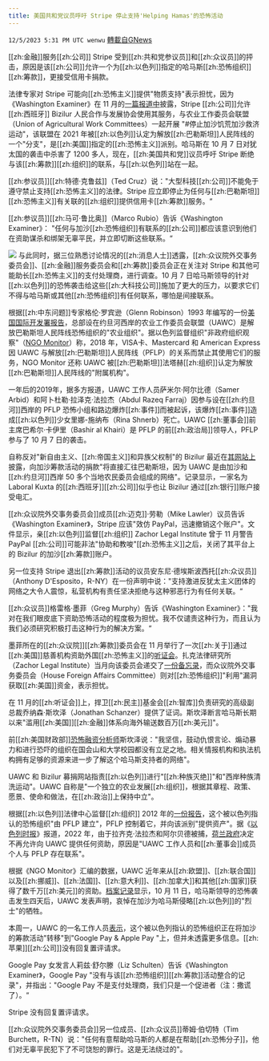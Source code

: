 ```yaml
---
title: 美国共和党议员呼吁 Stripe 停止支持'Helping Hamas'的恐怖活动
---
```

`12/5/2023 5:31 PM UTC wenwu` [轉載自GNews](https://gnews.org/articles/2074606)

[[zh:金融]]服务[[zh:公司]] Stripe 受到[[zh:共和党参议员]]和[[zh:众议员]]的抨击，原因是该[[zh:公司]]允许一个为[[zh:以色列]]指定的哈马斯[[zh:恐怖组织]][[zh:筹款]]，更接受信用卡捐款。

法律专家对 Stripe 可能向[[zh:恐怖主义]]提供"物质支持"表示担忧，因为《Washington Examiner》在 11 月的[一篇报道中](https://www.washingtonexaminer.com/news/palestinian-terror-fundraiser-slashed-paypal-legal-scrutiny-israel)披露，Stripe [[zh:公司]]允许[[zh:西班牙]] Bizilur 人民合作与发展协会使用其服务，与农业工作委员会联盟（Union of Agricultural Work Committees）一起开展 "#停止加沙饥荒加沙救济运动"，该联盟在 2021 年被[[zh:以色列]]认定为解放[[zh:巴勒斯坦]]人民阵线的一个"分支"，是[[zh:美国]]指定的[[zh:恐怖主义]]派别。哈马斯在 10 月 7 日对犹太国的袭击中杀害了 1200 多人，现在，[[zh:美国共和党]]议员呼吁 Stripe 断绝与该[[zh:筹款]][[zh:组织]]的联系，与[[zh:以色列]]站在一起。

[[zh:参议员]][[zh:特德·克鲁兹]]（Ted Cruz）说："大型科技[[zh:公司]]不能免于遵守禁止支持[[zh:恐怖主义]]的法律。Stripe 应立即停止为任何与[[zh:巴勒斯坦]][[zh:恐怖主义]]有关联的[[zh:组织]]提供信用卡[[zh:筹款]]服务。“

[[zh:参议员]][[zh:马可·鲁比奥]]（Marco Rubio）告诉《Washington Examiner》： "任何与加沙[[zh:恐怖组织]]有联系的[[zh:公司]]都应该意识到他们在资助谋杀和绑架无辜平民，并立即切断这些联系。“

![](ipfs://QmdNuEBL5nQ4wPBtRoJ2hartaxAy4x8BcM3AgBsXuWjXjH?.png)
与此同时，据三位熟悉讨论情况的[[zh:消息人士]]透露，[[zh:众议院外交事务委员会]]、[[zh:金融]]服务委员会和[[zh:筹款]]委员会正在关注对 Stripe 和其他可能助长[[zh:恐怖主义]]的支付处理商，进行调查。10 月 7 日哈马斯领导的针对[[zh:以色列]]的恐怖袭击给这些[[zh:大科技公司]]施加了更大的压力，以要求它们不得与哈马斯或其他[[zh:恐怖组织]]有任何联系，哪怕是间接联系。

根据[[zh:中东问题]]专家格伦·罗宾逊（Glenn Robinson）1993 年编写的一份[美国国际开发署报告](https://pdf.usaid.gov/pdf_docs/PNABY769.pdf)，总部设在约旦河西岸的农业工作委员会联盟（UAWC）是解放巴勒斯坦人民阵线恐怖组织的"农业组织"。据以色列监督组织"非政府组织观察"（[NGO Monitor](https://www.ngo-monitor.org/visa-mastercard-and-american-express-shut-down-online-credit-card-donations-for-terror-linked-ngos/)）称，2018 年，VISA卡、Mastercard 和 American Express 因 UAWC 与解放[[zh:巴勒斯坦]]人民阵线（PFLP）的关系而禁止其使用它们的服务，NGO Monitor 还称 UAWC 被[[zh:巴勒斯坦]]法塔赫[[zh:组织]]认定为解放[[zh:巴勒斯坦]]人民阵线的"附属机构"。

一年后的2019年，据多方报道，UAWC 工作人员萨米尔·阿尔比德（Samer Arbid）和阿卜杜勒·拉泽克·法拉杰（Abdul Razeq Farraj）因参与设在[[zh:约旦河]]西岸的 PFLP 恐怖小组和路边爆炸[[zh:事件]]而被起诉，该爆炸[[zh:事件]]造成[[zh:以色列]]少女里娜-施纳布（Rina Shnerb）死亡。UAWC [[zh:董事会]]前主席巴希尔·卡伊里（Bashir al Khairi）是 PFLP 的前[[zh:政治局]]领导人，PFLP 参与了 10 月 7 日的袭击。

自称反对"新自由主义、[[zh:帝国主义]]和异族父权制"的 Bizilur 最近在[其网站上](https://bizilur.eus/es/quienes-somos/)披露，向加沙筹款活动的捐款"将直接汇往巴勒斯坦，因为 UAWC 是由加沙和[[zh:约旦河]]西岸 50 多个当地农民委员会组成的网络"。记录显示，一家名为 Laboral Kuxta 的[[zh:西班牙]][[zh:公司]]似乎也让 Bizilur 通过[[zh:银行]]账户接受电汇。

[[zh:众议院外交事务委员会]]成员[[zh:迈克]]·劳勒（Mike Lawler）议员告诉《Washington Examiner》，Stripe 应该"效仿 PayPal，迅速撤销这个账户"。文件显示，亲[[zh:以色列]]监督[[zh:组织]] Zachor Legal Institute 曾于 11 月警告 PayPal [[zh:公司]]可能非法"协助和教唆"[[zh:恐怖主义]]之后，关闭了其平台上的 Bizilur 的加沙[[zh:筹款]]账户。

另一位支持 Stripe 退出[[zh:筹款]]活动的议员安东尼·德埃斯波西托[[zh:众议员]]（Anthony D'Esposito，R-NY）在一份声明中说："支持激进反犹太主义团体的网络之大令人震惊，私营机构有责任坚决拒绝与这种邪恶行为有任何关联。“

[[zh:众议员]]格雷格·墨菲（Greg Murphy）告诉《Washington Examiner》："我对在我们眼皮底下资助恐怖活动的程度极为担忧。我不仅谴责这种行为，而且认为我们必须研究积极打击这种行为的解决方案。“

墨菲所在的[[zh:众议院]][[zh:筹款]]委员会在 11 月举行了一次[[zh:关于]]通过[[zh:美国]]慈善机构资助外国[[zh:恐怖主义]]的[听证会](https://www.washingtonexaminer.com/news/house/hamas-tied-charities-congressional-investigation-israeli-terror-attacks)。扎克法律研究所（Zachor Legal Institute）当月向该委员会递交了[一份备忘录](https://www.washingtonexaminer.com/news/house/palestinian-terrorist-groups-loopholes-memo-congress-hamas-israel)，而众议院外交事务委员会（House Foreign Affairs Committee）则对[[zh:恐怖组织]]"利用"漏洞获取[[zh:美国]]资金，表示担忧。

在 11 月的[[zh:听证会]]上，捍卫[[zh:民主]]基金会[[zh:智库]]负责研究的高级副总裁乔纳森·斯坎泽（Jonathan Schanzer）提供了证词。斯坎泽断言哈马斯长期以来"滥用[[zh:美国]][[zh:金融]]体系向海外输送数百万[[zh:美元]]"。

前[[zh:美国财政部]][恐怖融资分析师](https://gop-waysandmeans.house.gov/wp-content/uploads/2023/11/Schanzer-Testimony.pdf)斯坎泽说："我坚信，鼓动仇恨言论、煽动暴力和进行恐吓的组织在国会山和大学校园都没有立足之地。相关情报机构和执法机构拥有足够的资源来进一步了解这个哈马斯支持者的网络"。

UAWC 和 Bizilur 募捐网站指责[[zh:以色列]]进行"[[zh:种族灭绝]]"和"西岸种族清洗运动"。UAWC 自称是"一个独立的农业发展[[zh:组织]]，根据其章程、政策、愿景、使命和做法，在[[zh:政治]]上保持中立"。

根据[[zh:以色列]]法律中心监督[[zh:组织]] 2012 年的[一份报告](https://www.scribd.com/doc/110665551/Alleged-breach-of-anti-terror-law-by-World-Vision-Australia-Detailed-Evidence)，这个被以色列指认的恐怖组织"由 PFLP 建立"，PFLP 控制着它，并向该派别"提供资产"。据《[以色列时报](https://www.timesofisrael.com/netherlands-ends-funding-to-one-of-6-palestinian-groups-blacklisted-by-israel/)》报道，2022 年，由于拉齐克·法拉杰和阿尔贝德被捕，[荷兰政府](https://www.timesofisrael.com/netherlands-ends-funding-to-one-of-6-palestinian-groups-blacklisted-by-israel/)决定不再允许向 UAWC 提供任何资助，原因是"UAWC 工作人员和[[zh:董事会]]成员个人与 PFLP 存在联系"。

根据《NGO Monitor》汇编的数据，UAWC 近年来从[[zh:欧盟]]、[[zh:联合国]]以及[[zh:挪威]]、[[zh:法国]]、[[zh:意大利]]、[[zh:加拿大]]和其他[[zh:国家]]获得了数千万[[zh:美元]]的资助。[档案记录](https://web.archive.org/web/20231012075034/https://uawc-pal.org/news.php?n=3615028&lang=2)显示，10 月 11 日，哈马斯领导的恐怖袭击发生四天后，UAWC 发表声明，哀悼在加沙为哈马斯侵略[[zh:以色列]]的"烈士"的牺牲。

本周一，UAWC 的一名工作人员[表示](https://www.washingtonexaminer.com/news/stripe-processing-payments-palestinian-terror-tied-fundraiser-israel)，这个被以色列指认的恐怖组织正在将加沙的筹款活动"转移"到"Google Pay & Apple Pay "上，但并未透露更多信息。[[zh:苹果]][[zh:公司]]没有回复置评请求。

Google Pay 女发言人莉兹·舒尔滕（Liz Schulten）告诉《Washington Examiner》，Google Pay "没有与该[[zh:恐怖组织]][[zh:筹款]]活动整合的记录"，并指出："Google Pay 不是支付处理商，我们只是一个促进者（注：撒谎了）。“

Stripe 没有回复置评请求。

[[zh:众议院外交事务委员会]]另一位成员、[[zh:众议员]]蒂姆·伯切特（Tim Burchett，R-TN）说："任何有意帮助哈马斯的人都是在帮助[[zh:恐怖分子]]，他们对无辜平民犯下了不可饶恕的罪行。这是无法绕过的"。

